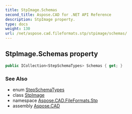 ```yaml
---
title: StpImage.Schemas
second_title: Aspose.CAD for .NET API Reference
description: StpImage property. 
type: docs
weight: 130
url: /net/aspose.cad.fileformats.stp/stpimage/schemas/
---
```

## StpImage.Schemas property

```csharp
public ICollection<StepSchemaTypes> Schemas { get; }
```

### See Also

* enum [StepSchemaTypes](../../stepschematypes/)
* class [StpImage](../)
* namespace [Aspose.CAD.FileFormats.Stp](../../stpimage/)
* assembly [Aspose.CAD](../../../)


